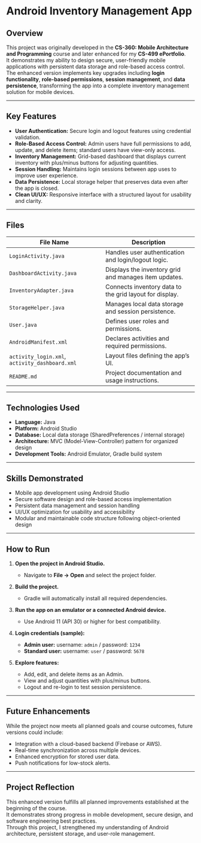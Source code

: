 # Android Inventory Management App

## Overview
This project was originally developed in the **CS-360: Mobile Architecture and Programming** course and later enhanced for my **CS-499 ePortfolio**.  
It demonstrates my ability to design secure, user-friendly mobile applications with persistent data storage and role-based access control.  
The enhanced version implements key upgrades including **login functionality**, **role-based permissions**, **session management**, and **data persistence**, transforming the app into a complete inventory management solution for mobile devices.

---

## Key Features
- **User Authentication:** Secure login and logout features using credential validation.  
- **Role-Based Access Control:** Admin users have full permissions to add, update, and delete items; standard users have view-only access.  
- **Inventory Management:** Grid-based dashboard that displays current inventory with plus/minus buttons for adjusting quantities.  
- **Session Handling:** Maintains login sessions between app uses to improve user experience.  
- **Data Persistence:** Local storage helper that preserves data even after the app is closed.  
- **Clean UI/UX:** Responsive interface with a structured layout for usability and clarity.  

---

## Files

| File Name | Description |
|------------|-------------|
| `LoginActivity.java` | Handles user authentication and login/logout logic. |
| `DashboardActivity.java` | Displays the inventory grid and manages item updates. |
| `InventoryAdapter.java` | Connects inventory data to the grid layout for display. |
| `StorageHelper.java` | Manages local data storage and session persistence. |
| `User.java` | Defines user roles and permissions. |
| `AndroidManifest.xml` | Declares activities and required permissions. |
| `activity_login.xml`, `activity_dashboard.xml` | Layout files defining the app’s UI. |
| `README.md` | Project documentation and usage instructions. |

---

## Technologies Used
- **Language:** Java  
- **Platform:** Android Studio  
- **Database:** Local data storage (SharedPreferences / internal storage)  
- **Architecture:** MVC (Model-View-Controller) pattern for organized design  
- **Development Tools:** Android Emulator, Gradle build system  

---

## Skills Demonstrated
- Mobile app development using Android Studio  
- Secure software design and role-based access implementation  
- Persistent data management and session handling  
- UI/UX optimization for usability and accessibility  
- Modular and maintainable code structure following object-oriented design  

---

## How to Run
1. **Open the project in Android Studio.**  
   - Navigate to **File → Open** and select the project folder.  

2. **Build the project.**  
   - Gradle will automatically install all required dependencies.  

3. **Run the app on an emulator or a connected Android device.**  
   - Use Android 11 (API 30) or higher for best compatibility.  

4. **Login credentials (sample):**  
   - **Admin user:** username: `admin` / password: `1234`  
   - **Standard user:** username: `user` / password: `5678`  

5. **Explore features:**  
   - Add, edit, and delete items as an Admin.  
   - View and adjust quantities with plus/minus buttons.  
   - Logout and re-login to test session persistence.

---

## Future Enhancements
While the project now meets all planned goals and course outcomes, future versions could include:  
- Integration with a cloud-based backend (Firebase or AWS).  
- Real-time synchronization across multiple devices.  
- Enhanced encryption for stored user data.  
- Push notifications for low-stock alerts.

---

## Project Reflection
This enhanced version fulfills all planned improvements established at the beginning of the course.  
It demonstrates strong progress in mobile development, secure design, and software engineering best practices.  
Through this project, I strengthened my understanding of Android architecture, persistent storage, and user-role management.
